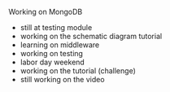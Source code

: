 Working on MongoDB

- still at testing module
- working on the schematic diagram tutorial
- learning on middleware
- working on testing
- labor day weekend
- working on the tutorial (challenge)
- still working on the video
